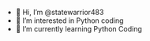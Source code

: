 - 👋 Hi, I’m @statewarrior483
- 👀 I’m interested in Python coding
- 🌱 I’m currently learning Python Coding

<!---
statewarrior483/statewarrior483 is a ✨ special ✨ repository because its `README.md` (this file) appears on your GitHub profile.
You can click the Preview link to take a look at your changes.
--->
